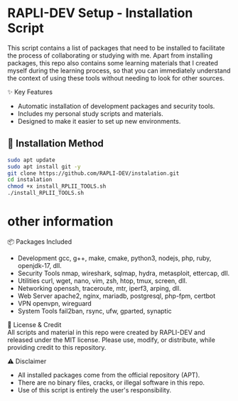 # RAPLI-DEV Setup - Installation Script
This script contains a list of packages that need to be installed to facilitate the process of collaborating or studying with me. Apart from installing packages, this repo also contains some learning materials that I created myself during the learning process, so that you can immediately understand the context of using these tools without needing to look for other sources.

✨ Key Features
- Automatic installation of development packages and security tools.  
- Includes my personal study scripts and materials.  
- Designed to make it easier to set up new environments.

## 🚀 Installation Method
```bash
sudo apt update
sudo apt install git -y
git clone https://github.com/RAPLI-DEV/instalation.git
cd instalation
chmod +x install_RPLII_TOOLS.sh
./install_RPLII_TOOLS.sh
```

# other information
📦 Packages Included
- Development	gcc, g++, make, cmake, python3, nodejs, php, ruby, openjdk-17, dll.
- Security Tools	nmap, wireshark, sqlmap, hydra, metasploit, ettercap, dll.
- Utilities	curl, wget, nano, vim, zsh, htop, tmux, screen, dll.
- Networking	openssh, traceroute, mtr, iperf3, arping, dll.
- Web Server	apache2, nginx, mariadb, postgresql, php-fpm, certbot
- VPN	openvpn, wireguard
- System Tools	fail2ban, rsync, ufw, gparted, synaptic

📜 License & Credit  
All scripts and material in this repo were created by RAPLI-DEV and released under the MIT license.
Please use, modify, or distribute, while providing credit to this repository.

⚠️ Disclaimer
- All installed packages come from the official repository (APT).
- There are no binary files, cracks, or illegal software in this repo.
- Use of this script is entirely the user's responsibility.

